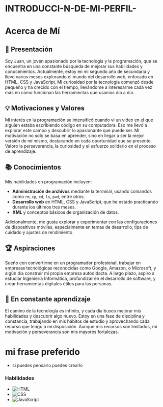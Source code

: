 # INTRODUCCI-N-DE-MI-PERFIL-

# Acerca de Mí

## 📌 Presentación
Soy Juan, un joven apasionado por la tecnología y la programación, que se encuentra en una constante búsqueda de mejorar sus habilidades y conocimientos. Actualmente, estoy en mi segundo año de secundaria y llevo varios meses explorando el mundo del desarrollo web, enfocado en HTML, CSS y JavaScript. Mi curiosidad por la tecnología comenzó desde pequeño y ha crecido con el tiempo, llevándome a interesarme cada vez más en cómo funcionan las herramientas que usamos día a día.

## 💡 Motivaciones y Valores
Mi interés en la programación se intensificó cuando vi un video en el que alguien estaba escribiendo código en su computadora. Eso me llevó a explorar este campo y descubrir lo apasionante que puede ser. Mi motivación no solo se basa en aprender, sino en llegar a ser la mejor versión de mí mismo, destacando en cada oportunidad que se presente. Valoro la perseverancia, la curiosidad y el esfuerzo solidario en el proceso de aprendizaje.

## 📚 Conocimientos
Mis habilidades en programación incluyen:
- **Administración de archivos** mediante la terminal, usando comandos como `rm`, `cp`, `cd`, `ls`, `pwd`, entre otros.
- **Desarrollo web** en HTML, CSS y JavaScript, que he estado practicando durante los últimos tres meses.
- **XML** y conceptos básicos de organización de datos.

Adicionalmente, me gusta explorar y experimentar con las configuraciones de dispositivos móviles, especialmente en temas de desarrollo, tips de cuidado y ajustes de rendimiento.

## 🏆 Aspiraciones
Sueño con convertirme en un programador profesional, trabajar en empresas tecnológicas reconocidas como Google, Amazon, o Microsoft, y algún día construir mi propia empresa autodidacta. A largo plazo, aspiro a estudiar Ingeniería Informática, profundizar en el desarrollo de software, y crear herramientas digitales útiles para las personas.

## 🌱 En constante aprendizaje
El camino de la tecnología es infinito, y cada día busco mejorar mis habilidades y descubrir algo nuevo. Estoy en una fase de disciplina y constancia, trabajando en mis hábitos de estudio y aprovechando cada recurso que tengo a mi disposición. Aunque mis recursos son limitados, mi motivación y perseverancia son mis mayores fortalezas.

# mi frase preferido #
* si puedes pensarlo puedes crearlo

### Habilidades
- ![HTML](https://img.shields.io/badge/-HTML-E34F26?logo=html5&logoColor=white) 
- ![CSS](https://img.shields.io/badge/-CSS-1572B6?logo=css3&logoColor=white) 
- ![JavaScript](https://img.shields.io/badge/-JavaScript-F7DF1E?logo=javascript&logoColor=black)

